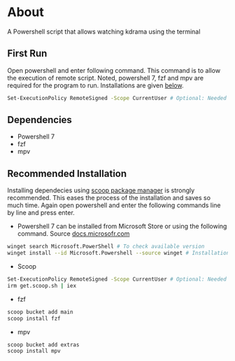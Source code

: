 # About
A Powershell script that allows watching kdrama using the terminal
## First Run
Open powershell and enter following command. This command is to allow the execution of remote script. Noted, powershell 7, fzf and mpv are required for the program to run. Installations are given [below](#Recommended-Installation).
```sh
Set-ExecutionPolicy RemoteSigned -Scope CurrentUser # Optional: Needed to run a remote script the first time
```
## Dependencies

- Powershell 7  
- fzf  
- mpv  

## Recommended Installation

Installing dependecies using [scoop package manager](https://scoop.sh/) is strongly recommended. This eases the process of the installation and saves so much time. Again open powershell and enter the following commands line by line and press enter.

- Powershell 7 can be installed from Microsoft Store or using the following command. Source [docs.microsofr.com](https://docs.microsoft.com/de-de/powershell/scripting/install/installing-powershell-on-windows?view=powershell-7.2)
```sh
winget search Microsoft.PowerShell # To check available version
winget install --id Microsoft.Powershell --source winget # Installation
```
- Scoop
```sh
Set-ExecutionPolicy RemoteSigned -Scope CurrentUser # Optional: Needed to run a remote script the first time
irm get.scoop.sh | iex
```
- fzf
```sh
scoop bucket add main
scoop install fzf
```
- mpv
```sh
scoop bucket add extras
scoop install mpv
```



